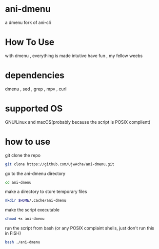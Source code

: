 # ani-dmenu
a dmenu fork of ani-cli

# How To Use
with dmenu , everything is made intutive
have fun , my fellow weebs

# dependencies
dmenu , sed , grep , mpv , curl

# supported OS
GNU/Linux and macOS(probably because the script is POSIX complient)

# how to use
git clone the repo
```bash
git clone https://github.com/UjwAcha/ani-dmenu.git
```
go to the ani-dmenu directory
```bash
cd ani-dmenu
```
make a directory to store temporary files
```bash
mkdir $HOME/.cache/ani-dmenu
```
make the script executable
```bash
chmod +x ani-dmenu
```
run the script from bash (or any POSIX complaint shells, just don't run this in FISH)
```bash
bash ./ani-dmenu
```
